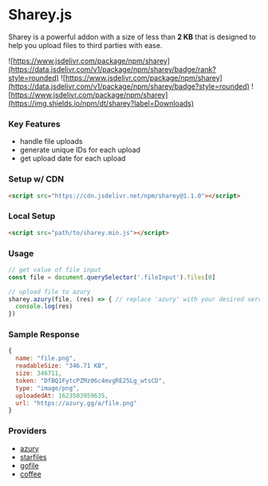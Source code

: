# Sharey.js

Sharey is a powerful addon with a size of less than **2 KB** that is designed to help you upload files to third parties with ease.

![https://www.jsdelivr.com/package/npm/sharey](https://data.jsdelivr.com/v1/package/npm/sharey/badge/rank?style=rounded) ![https://www.jsdelivr.com/package/npm/sharey](https://data.jsdelivr.com/v1/package/npm/sharey/badge?style=rounded) ![https://www.jsdelivr.com/package/npm/sharey](https://img.shields.io/npm/dt/sharey?label=Downloads)

### Key Features
- handle file uploads
- generate unique IDs for each upload
- get upload date for each upload

### Setup w/ CDN
```HTML
<script src="https://cdn.jsdelivr.net/npm/sharey@1.1.0"></script>
```

### Local Setup
```HTML
<script src="path/to/sharey.min.js"></script>
```

### Usage
```JavaScript
// get value of file input
const file = document.querySelector('.fileInput').files[0]

// upload file to azury
sharey.azury(file, (res) => { // replace 'azury' with your desired service
  console.log(res)
})
```

### Sample Response
```JavaScript
{
  name: "file.png",
  readableSize: "346.71 KB",
  size: 346711,
  token: "DfBQ1FytcPZMz06c4mvgRE25Lg_wtsCD",
  type: "image/png",
  uploadedAt: 1623503959635,
  url: "https://azury.gg/a/file.png"
}
```

### Providers
- [azury](https://azury.gg)
- [starfiles](https://starfiles.co)
- [gofile](https://gofile.io)
- [coffee](https://file.coffee)
